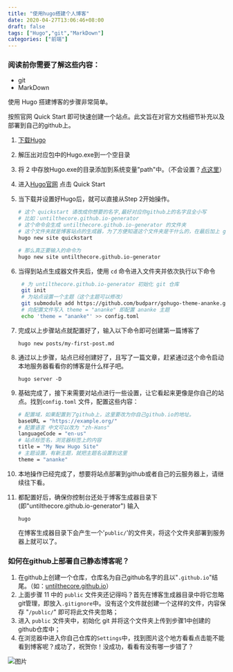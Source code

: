 ```yaml
---
title: "使用hugo搭建个人博客"
date: 2020-04-27T13:06:46+08:00
draft: false
tags: ["Hugo","git","MarkDown"]
categories: ["前端"]
---
```


### 阅读前你需要了解这些内容：
* git
* MarkDown

使用 Hugo 搭建博客的步骤非常简单。

按照官网 Quick Start 即可快速创建一个站点。此文旨在对官方文档细节补充以及部署到自己的github上。

1. [下载Hugo](https://github.com/gohugoio/hugo/releases)
2. 解压出对应包中的Hugo.exe到一个空目录
3. 将 2 中存放Hugo.exe的目录添加到系统变量"path"中。（不会设置？[点这里](https://www.jb51.net/os/win10/663281.html)）
4. 进入[Hugo官网](https://gohugo.io/) 点击 Quick Start
5. 当下载并设置好Hugo后，就可以直接从Step 2开始操作。
   ```bash
   # 这个 quickstart 请改成你想要的名字,最好对应你github上的名字且全小写
   # 比如：untilthecore.github.io-generator
   # 这个命令会生成 untilthecore.github.io-generator 的文件夹
   # 这个文件夹就是博客站点的生成器，为了方便知道这个文件夹是干什么的，在最后加上 generator，当然 creator 也行
   hugo new site quickstart

   # 那么真正要输入的命令为
   hugo new site untilthecore.github.io-generator
   ```
6. 当得到站点生成器文件夹后，使用 `cd` 命令进入文件夹并依次执行以下命令
   ```bash
    # 为 untilthecore.github.io-generator 初始化 git 仓库
    git init
    # 为站点设置一个主题（这个主题可以修改）
    git submodule add https://github.com/budparr/gohugo-theme-ananke.git themes/ananke
    # 向配置文件写入 theme = "ananke" 即配置 ananke 主题
    echo 'theme = "ananke"' >> config.toml
   ```
7. 完成以上步骤站点就配置好了，输入以下命令即可创建第一篇博客了
   
   `hugo new posts/my-first-post.md`

8. 通过以上步骤，站点已经创建好了，且写了一篇文章，赶紧通过这个命令启动本地服务器看看你的博客是什么样子吧。

    `hugo server -D`

9. 基础完成了，接下来需要对站点进行一些设置，让它看起来更像是你自己的站点。找到`config.toml` 文件，配置这些内容：
    ```bash
    # 配置域，如果配置到了github上，这里要改为你自己github.io的地址。
    baseURL = "https://example.org/"
    # 配置语言 中文可以改为 "zh-Hans"
    languageCode = "en-us"
    # 站点标签名，浏览器标签上的内容
    title = "My New Hugo Site"
    # 主题设置，有新主题，就把主题名设置到这里
    theme = "ananke"
    ```
10. 本地操作已经完成了，想要将站点部署到github或者自己的云服务器上，请继续往下看。
11. 都配置好后，确保你控制台还处于博客生成器目录下(即"untilthecore.github.io-generator") 输入
    
    `hugo`

     在博客生成器目录下会产生一个'`public/`'的文件夹，将这个文件夹部署到服务器上就可以了。
### 如何在github上部署自己静态博客呢？
1. 在github上创建一个仓库，仓库名为自己github名字的且以"`.github.io`"结尾。（如：[untilthecore.github.io](https://untilthecore.github.io/)）
2. 上面步骤 11 中的 `public` 文件夹还记得吗？首先在博客生成器目录中将它忽略git管理，即放入`.gitignore`中。没有这个文件就创建一个这样的文件，内容保存 "`/public/`" 即可将此文件夹忽略；
3. 进入 `public` 文件夹中，初始化 git 并将这个文件夹上传到步骤1中创建的github仓库中；
4. 在浏览器中进入你自己仓库的`Settings`中，找到图片这个地方看看点击能不能看到博客呢？成功了，祝贺你！没成功，看看有没有哪一步错了？

![图片](../../static/如何用hugo搭建个人博客/githubPaes.jpg)